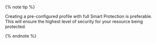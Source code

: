 {% note tip %}

Creating a pre-configured profile with full Smart Protection is preferable. This will ensure the highest level of security for your resource being protected.

{% endnote %}
